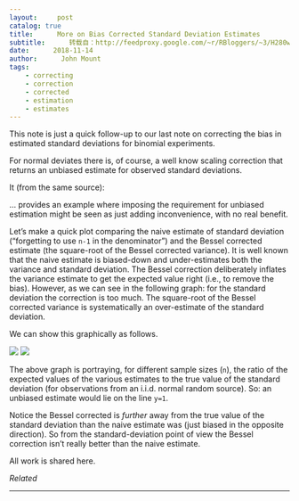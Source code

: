 ```yaml
---
layout:     post
catalog: true
title:      More on Bias Corrected Standard Deviation Estimates
subtitle:      转载自：http://feedproxy.google.com/~r/RBloggers/~3/H280wmWeoaA/
date:      2018-11-14
author:      John Mount
tags:
    - correcting
    - correction
    - corrected
    - estimation
    - estimates
---
```






This note is just a quick follow-up to our last note on correcting the bias in estimated standard deviations for binomial experiments.




For normal deviates there is, of course, a well know scaling correction that returns an unbiased estimate for observed standard deviations.

It (from the same source):

> 

… provides an example where imposing the requirement for unbiased estimation might be seen as just adding inconvenience, with no real benefit.



Let’s make a quick plot comparing the naive estimate of standard deviation (“forgetting to use `n-1` in the denominator”) and the Bessel corrected estimate (the square-root of the Bessel corrected variance). It is well known that the naive estimate is biased-down and under-estimates both the variance and standard deviation. The Bessel correction deliberately inflates the variance estimate to get the expected value right (i.e., to remove the bias). However, as we can see in the following graph: for the standard deviation the correction is too much. The square-root of the Bessel corrected variance is systematically an over-estimate of the standard deviation.

We can show this graphically as follows.

![](https://i1.wp.com/www.win-vector.com/blog/wp-content/uploads/2018/11/unnamed-chunk-1-1.png?resize=660%2C471)
![](https://i1.wp.com/www.win-vector.com/blog/wp-content/uploads/2018/11/unnamed-chunk-1-1.png?resize=660%2C471)


The above graph is portraying, for different sample sizes (`n`), the ratio of the expected values of the various estimates to the true value of the standard deviation (for observations from an i.i.d. normal random source). So: an unbiased estimate would lie on the line `y=1`.

Notice the Bessel corrected is *further* away from the true value of the standard deviation than the naive estimate was (just biased in the opposite direction). So from the standard-deviation point of view the Bessel correction isn’t really better than the naive estimate.

All work is shared here.


*Related*








---
